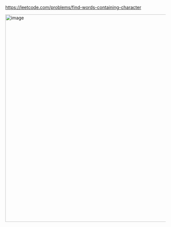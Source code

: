 https://leetcode.com/problems/find-words-containing-character

<img width="652" alt="image" src="https://github.com/sedmz/leetcode/assets/48542327/25ad3534-99bf-4e1b-9a37-31594c0b0dc6">
